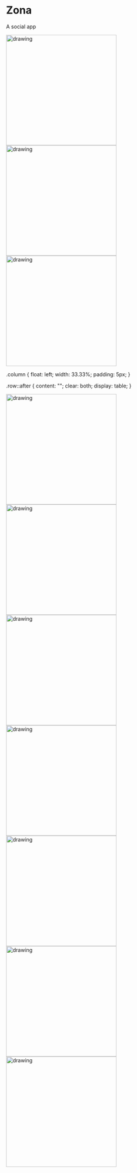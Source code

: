 
<div class="w3-container w3-blue">
  <h1>Zona</h1>
  <p>A social app</p>
</div>
<div display="flex">
  <div flex=33.33% padding=5px;>
    <img src="https://github.com/zhuang43/ZONA2.0/blob/master/Pics/IMG_1644.PNG" alt="drawing" width="300"/>
  </div>
  <div class="column">
    <img src="https://github.com/zhuang43/ZONA2.0/blob/master/Pics/IMG_1644.PNG" alt="drawing" width="300"/>
  </div>
  <div class="column">
    <img src="https://github.com/zhuang43/ZONA2.0/blob/master/Pics/IMG_1644.PNG" alt="drawing" width="300"/>
  </div>
</div>

.column {
  float: left;
  width: 33.33%;
  padding: 5px;
}

.row::after {
  content: "";
  clear: both;
  display: table;
}

<img src="https://github.com/zhuang43/ZONA2.0/blob/master/Pics/IMG_1644.PNG" alt="drawing" width="300"/>
<img src="https://github.com/zhuang43/ZONA2.0/blob/master/Pics/IMG_1645.PNG" alt="drawing" width="300"/>
<img src="https://github.com/zhuang43/ZONA2.0/blob/master/Pics/IMG_1646.PNG" alt="drawing" width="300"/>
<img src="https://github.com/zhuang43/ZONA2.0/blob/master/Pics/IMG_1647.PNG" alt="drawing" width="300"/>
<img src="https://github.com/zhuang43/ZONA2.0/blob/master/Pics/IMG_1648.PNG" alt="drawing" width="300"/>
<img src="https://github.com/zhuang43/ZONA2.0/blob/master/Pics/IMG_1649.PNG" alt="drawing" width="300"/>
<img src="https://github.com/zhuang43/ZONA2.0/blob/master/Pics/IMG_1650.PNG" alt="drawing" width="300"/>
    
